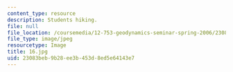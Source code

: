 ```yaml
---
content_type: resource
description: Students hiking.
file: null
file_location: /coursemedia/12-753-geodynamics-seminar-spring-2006/23083beb9b28ee3b453d8ed5e64143e7_16.jpg
file_type: image/jpeg
resourcetype: Image
title: 16.jpg
uid: 23083beb-9b28-ee3b-453d-8ed5e64143e7
---
```

